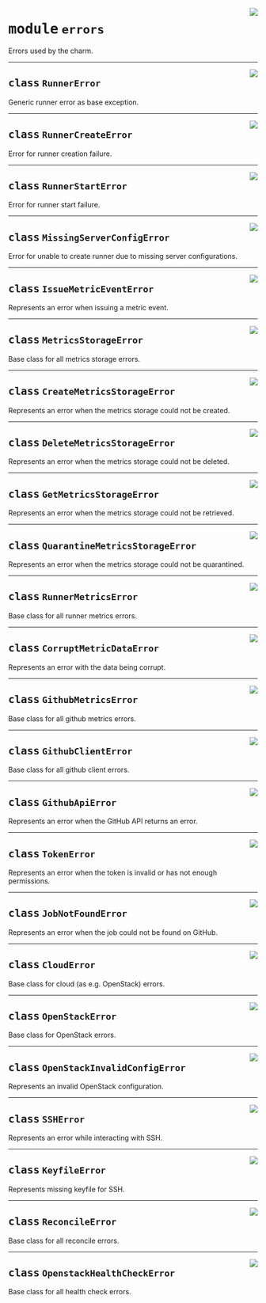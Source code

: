 <!-- markdownlint-disable -->

<a href="../../github-runner-manager/src/github_runner_manager/errors.py#L0"><img align="right" style="float:right;" src="https://img.shields.io/badge/-source-cccccc?style=flat-square"></a>

# <kbd>module</kbd> `errors`
Errors used by the charm. 



---

<a href="../../github-runner-manager/src/github_runner_manager/errors.py#L8"><img align="right" style="float:right;" src="https://img.shields.io/badge/-source-cccccc?style=flat-square"></a>

## <kbd>class</kbd> `RunnerError`
Generic runner error as base exception. 





---

<a href="../../github-runner-manager/src/github_runner_manager/errors.py#L12"><img align="right" style="float:right;" src="https://img.shields.io/badge/-source-cccccc?style=flat-square"></a>

## <kbd>class</kbd> `RunnerCreateError`
Error for runner creation failure. 





---

<a href="../../github-runner-manager/src/github_runner_manager/errors.py#L16"><img align="right" style="float:right;" src="https://img.shields.io/badge/-source-cccccc?style=flat-square"></a>

## <kbd>class</kbd> `RunnerStartError`
Error for runner start failure. 





---

<a href="../../github-runner-manager/src/github_runner_manager/errors.py#L20"><img align="right" style="float:right;" src="https://img.shields.io/badge/-source-cccccc?style=flat-square"></a>

## <kbd>class</kbd> `MissingServerConfigError`
Error for unable to create runner due to missing server configurations. 





---

<a href="../../github-runner-manager/src/github_runner_manager/errors.py#L24"><img align="right" style="float:right;" src="https://img.shields.io/badge/-source-cccccc?style=flat-square"></a>

## <kbd>class</kbd> `IssueMetricEventError`
Represents an error when issuing a metric event. 





---

<a href="../../github-runner-manager/src/github_runner_manager/errors.py#L28"><img align="right" style="float:right;" src="https://img.shields.io/badge/-source-cccccc?style=flat-square"></a>

## <kbd>class</kbd> `MetricsStorageError`
Base class for all metrics storage errors. 





---

<a href="../../github-runner-manager/src/github_runner_manager/errors.py#L32"><img align="right" style="float:right;" src="https://img.shields.io/badge/-source-cccccc?style=flat-square"></a>

## <kbd>class</kbd> `CreateMetricsStorageError`
Represents an error when the metrics storage could not be created. 





---

<a href="../../github-runner-manager/src/github_runner_manager/errors.py#L36"><img align="right" style="float:right;" src="https://img.shields.io/badge/-source-cccccc?style=flat-square"></a>

## <kbd>class</kbd> `DeleteMetricsStorageError`
Represents an error when the metrics storage could not be deleted. 





---

<a href="../../github-runner-manager/src/github_runner_manager/errors.py#L40"><img align="right" style="float:right;" src="https://img.shields.io/badge/-source-cccccc?style=flat-square"></a>

## <kbd>class</kbd> `GetMetricsStorageError`
Represents an error when the metrics storage could not be retrieved. 





---

<a href="../../github-runner-manager/src/github_runner_manager/errors.py#L44"><img align="right" style="float:right;" src="https://img.shields.io/badge/-source-cccccc?style=flat-square"></a>

## <kbd>class</kbd> `QuarantineMetricsStorageError`
Represents an error when the metrics storage could not be quarantined. 





---

<a href="../../github-runner-manager/src/github_runner_manager/errors.py#L48"><img align="right" style="float:right;" src="https://img.shields.io/badge/-source-cccccc?style=flat-square"></a>

## <kbd>class</kbd> `RunnerMetricsError`
Base class for all runner metrics errors. 





---

<a href="../../github-runner-manager/src/github_runner_manager/errors.py#L52"><img align="right" style="float:right;" src="https://img.shields.io/badge/-source-cccccc?style=flat-square"></a>

## <kbd>class</kbd> `CorruptMetricDataError`
Represents an error with the data being corrupt. 





---

<a href="../../github-runner-manager/src/github_runner_manager/errors.py#L56"><img align="right" style="float:right;" src="https://img.shields.io/badge/-source-cccccc?style=flat-square"></a>

## <kbd>class</kbd> `GithubMetricsError`
Base class for all github metrics errors. 





---

<a href="../../github-runner-manager/src/github_runner_manager/errors.py#L60"><img align="right" style="float:right;" src="https://img.shields.io/badge/-source-cccccc?style=flat-square"></a>

## <kbd>class</kbd> `GithubClientError`
Base class for all github client errors. 





---

<a href="../../github-runner-manager/src/github_runner_manager/errors.py#L64"><img align="right" style="float:right;" src="https://img.shields.io/badge/-source-cccccc?style=flat-square"></a>

## <kbd>class</kbd> `GithubApiError`
Represents an error when the GitHub API returns an error. 





---

<a href="../../github-runner-manager/src/github_runner_manager/errors.py#L68"><img align="right" style="float:right;" src="https://img.shields.io/badge/-source-cccccc?style=flat-square"></a>

## <kbd>class</kbd> `TokenError`
Represents an error when the token is invalid or has not enough permissions. 





---

<a href="../../github-runner-manager/src/github_runner_manager/errors.py#L72"><img align="right" style="float:right;" src="https://img.shields.io/badge/-source-cccccc?style=flat-square"></a>

## <kbd>class</kbd> `JobNotFoundError`
Represents an error when the job could not be found on GitHub. 





---

<a href="../../github-runner-manager/src/github_runner_manager/errors.py#L76"><img align="right" style="float:right;" src="https://img.shields.io/badge/-source-cccccc?style=flat-square"></a>

## <kbd>class</kbd> `CloudError`
Base class for cloud (as e.g. OpenStack) errors. 





---

<a href="../../github-runner-manager/src/github_runner_manager/errors.py#L80"><img align="right" style="float:right;" src="https://img.shields.io/badge/-source-cccccc?style=flat-square"></a>

## <kbd>class</kbd> `OpenStackError`
Base class for OpenStack errors. 





---

<a href="../../github-runner-manager/src/github_runner_manager/errors.py#L84"><img align="right" style="float:right;" src="https://img.shields.io/badge/-source-cccccc?style=flat-square"></a>

## <kbd>class</kbd> `OpenStackInvalidConfigError`
Represents an invalid OpenStack configuration. 





---

<a href="../../github-runner-manager/src/github_runner_manager/errors.py#L88"><img align="right" style="float:right;" src="https://img.shields.io/badge/-source-cccccc?style=flat-square"></a>

## <kbd>class</kbd> `SSHError`
Represents an error while interacting with SSH. 





---

<a href="../../github-runner-manager/src/github_runner_manager/errors.py#L92"><img align="right" style="float:right;" src="https://img.shields.io/badge/-source-cccccc?style=flat-square"></a>

## <kbd>class</kbd> `KeyfileError`
Represents missing keyfile for SSH. 





---

<a href="../../github-runner-manager/src/github_runner_manager/errors.py#L96"><img align="right" style="float:right;" src="https://img.shields.io/badge/-source-cccccc?style=flat-square"></a>

## <kbd>class</kbd> `ReconcileError`
Base class for all reconcile errors. 





---

<a href="../../github-runner-manager/src/github_runner_manager/errors.py#L100"><img align="right" style="float:right;" src="https://img.shields.io/badge/-source-cccccc?style=flat-square"></a>

## <kbd>class</kbd> `OpenstackHealthCheckError`
Base class for all health check errors. 





